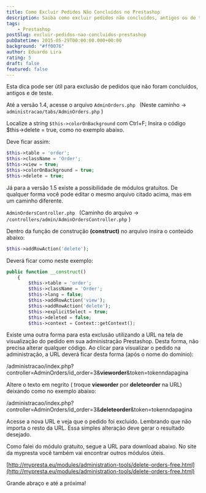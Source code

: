 ```yaml
---
title: Como Excluir Pedidos Não Concluídos no Prestashop
description: Saiba como excluir pedidos não concluídos, antigos ou de teste no Prestashop, seja editando os arquivos AdminOrders.php ou utilizando um módulo gratuito.
tags: 
	- Prestashop
postSlug: excluir-pedidos-nao-concluidos-prestashop
pubDatetime: 2015-05-29T00:00:00.000+00:00
background: "#ff0076"
author: Eduardo Lira
rating: 5
draft: false
featured: false
---
```


Esta dica pode ser útil para exclusão de pedidos que não foram concluídos, antigos e de teste.

Até a versão 1.4, acesse o arquivo `AdminOrders.php ` (Neste caminho -> `administracao/tabs/AdminOrders.php` )

Localize a string `$this->colorOnBackground` com Ctrl+F;
Insira o código $this->delete = true, como no exemplo abaixo.

Deve ficar assim:

```php
$this->table = 'order';
$this->className = 'Order';
$this->view = true;
$this->colorOnBackground = true;
$this->delete = true;
```

Já para a versão 1.5 existe a possibilidade de módulos gratuitos. De qualquer forma você pode editar o mesmo arquivo citado acima, mas em um caminho diferente.

`AdminOrdersController.php ` (Caminho do arquivo -> `/controllers/admin/AdminOrdersController.php` )

Dentro da função de construção **(construct)** no arquivo insira o conteúdo abaixo:

```php
$this->addRowAction('delete');
```

Deverá ficar como neste exemplo:

```php
public function __construct()
	{
		$this->table = 'order';
		$this->className = 'Order';
		$this->lang = false;
		$this->addRowAction('view');
		$this->addRowAction('delete');
		$this->explicitSelect = true;
		$this->deleted = false;
		$this->context = Context::getContext();
```

Existe uma outra forma para esta exclusão utilizando a URL na tela de visualização do pedido em sua administração Prestashop. Desta forma, não precisa alterar qualquer código.
Ao clicar para visualizar o pedido na administração, a URL deverá ficar desta forma (após o nome do domínio):

/administracao/index.php?controller=AdminOrders/id_order=3&**vieworder**&token=tokenndapagina

Altere o texto em negrito ( troque **vieworder** por **deleteorder** na URL) deixando como no exemplo abaixo:

/administracao/index.php?controller=AdminOrders/id_order=3&**deleteorder**&token=tokenndapagina

Acesse a nova URL e veja que o pedido foi excluído. Lembrando que não importa o resto da URL. Essa simples alteração deve gerar o resultado desejado.

Como falei do módulo gratuito, segue a URL para download abaixo. No site da mypresta você também vai encontrar outros módulos úteis.

[http://mypresta.eu/modules/administration-tools/delete-orders-free.html](http://mypresta.eu/modules/administration-tools/delete-orders-free.html)

Grande abraço e até a próxima!
